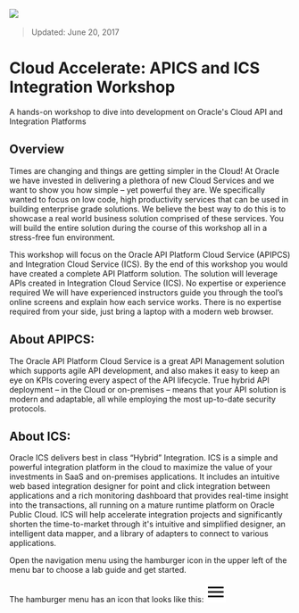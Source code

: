 ![](https://cloudaccelerate.github.io/TTC-CommonContent/images/ttc-logo.png) 
> Updated: June 20, 2017

# Cloud Accelerate: APICS and ICS Integration Workshop
A hands-on workshop to dive into development on Oracle's Cloud API and Integration Platforms

## Overview
Times are changing and things are getting simpler in the Cloud! At Oracle we have invested in delivering a plethora of new Cloud Services and we want to show you how simple – yet powerful they are. We specifically wanted to focus on low code, high productivity services that can be used in building enterprise grade solutions. We believe the best way to do this is to showcase a real world business solution comprised of these services. You will build the entire solution during the course of this workshop all in a stress-free fun environment. 

This workshop will focus on the Oracle API Platform Cloud Service (APIPCS) and Integration Cloud Service (ICS).  By the end of this workshop you would have created a complete API Platform solution.  The solution will leverage APIs created in Integration Cloud Service (ICS). No expertise or experience required We will have experienced instructors guide you through the tool’s online screens and explain how each service works. There is no expertise required from your side, just bring a laptop with a modern web browser.

## About APIPCS: 
The Oracle API Platform Cloud Service is a great API Management solution which supports agile API development, and also makes it easy to keep an eye on KPIs covering every aspect of the API lifecycle. True hybrid API deployment – in the Cloud or on-premises – means that your API solution is modern and adaptable, all while employing the most up-to-date security protocols.

## About ICS: 
Oracle ICS delivers best in class “Hybrid” Integration. ICS is a simple and powerful integration platform in the cloud to maximize the value of your investments in SaaS and on-premises applications. It includes an intuitive web based integration designer for point and click integration between applications and a rich monitoring dashboard that provides real-time insight into the transactions, all running on a mature runtime platform on Oracle Public Cloud. ICS will help accelerate integration projects and significantly shorten the time-to-market through it's intuitive and simplified designer, an intelligent data mapper, and a library of adapters to connect to various applications.

Open the navigation menu using the hamburger icon in the upper left of the menu bar to choose a lab guide and get started.

The hamburger menu has an icon that looks like this: <img src="images/menu.svg">

